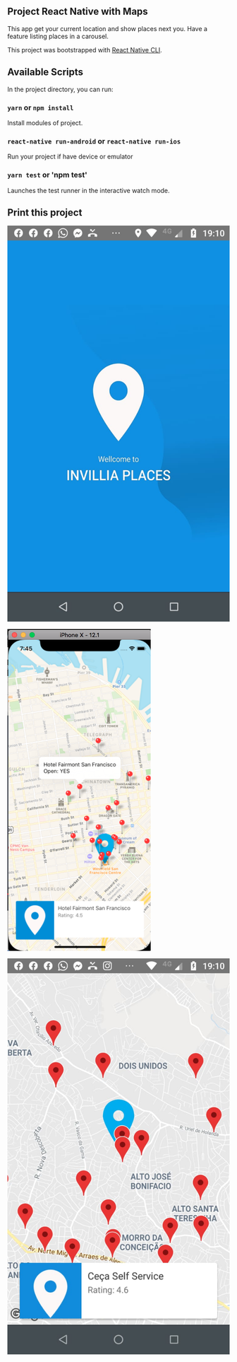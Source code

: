 ## Project React Native with Maps

This app get your current location and show places next you.
Have a feature listing places in a carousel.

This project was bootstrapped with [React Native CLI](https://facebook.github.io/react-native/docs/getting-started).

## Available Scripts

In the project directory, you can run:

### `yarn` or `npm install`

Install modules of project.

### `react-native run-android` or `react-native run-ios`

Run your project if have device or emulator

### `yarn test` or 'npm test'

Launches the test runner in the interactive watch mode.<br>

## Print this project

![image of UI](src/assets/demonstration/splash-screen.jpeg)

![image of UI](src/assets/demonstration/screen-ios.png)

![image of UI](src/assets/demonstration/screen-android.jpeg)
